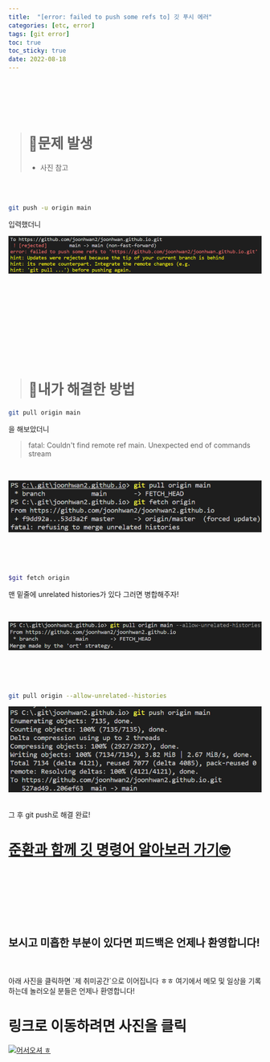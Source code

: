 ```yaml
---
title:  "[error: failed to push some refs to] 깃 푸시 에러"
categories: [etc, error] 
tags: [git error]
toc: true
toc_sticky: true
date: 2022-08-18
---
```


<br>
<br>
<br>
<br>

> # 🚨문제 발생 &nbsp;
> * 사진 참고

<br>
<br>

```bash
git push -u origin main
```
입력했더니

![Desktop View](/assets/img/git-error/git-push/1.PNG)

<br>
<br>
<br>
<br>
<br>
<br>
<br>
<br>
<br>


> # 🔑내가 해결한 방법 

```bash
git pull origin main
```
을 해보았더니

> fatal: Couldn't find remote ref main.  Unexpected end of commands stream

<br>



![Desktop View](/assets/img/git-error/git-push/4.PNG)

<br>
<br>
<br>

```bash
$git fetch origin
```
맨 밑줄에 unrelated histories가 있다 그러면 병합해주자!

<br>

![Desktop View](/assets/img/git-error/git-push/5.PNG)

<br>
<br>
<br>

```bash
git pull origin --allow-unrelated--histories
```

![Desktop View](/assets/img/git-error/git-push/6.PNG)

<br>
그 후 git push로 해결 완료!

# [준환과 함께 깃 명령어 알아보러 가기🤓](https://joonhwan2.github.io/posts/git-add/)

<br>
<br>
<br>
<br>
<br>
<br>

## 보시고 미흡한 부분이 있다면 피드백은 언제나 환영합니다!

<br>
<br>
아래 사진을 클릭하면 `제 취미공간`으로 이어집니다 ㅎㅎ 여기에서 메모 및 일상을 기록하는데 놀러오실 분들은 언제나 환영합니다!

<br>

# 링크로 이동하려면 사진을 클릭

[![어서오셔 ㅎ](https://encrypted-tbn0.gstatic.com/images?q=tbn:ANd9GcQk-zPB4TCuWRNJVIF0aWgniDPNJgUTdXmILg&usqp=CAU)](https://discord.gg/zkzk5xtm)

